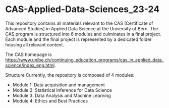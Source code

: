 # CAS-Applied-Data-Sciences_23-24

This repository contains all materials relevant to the CAS (Certificate of Advanced Studies) in Applied Data Science at the University of Bern. The CAS program is structured into 6 modules and culminates in a final project. Each module and the final project is represented by a dedicated folder housing all relevant content.

The CAS homepage is https://www.unibe.ch/continuing_education_programs/cas_in_applied_data_science/index_eng.html.

Structure
Currently, the repository is composed of 4 modules:

- Module 1: Data acquisition and management
- Module 2: Statistical Inference for Data Science
- Module 3: Data Analysis and Machine Learning
- Module 4: Ethics and Best Practices
